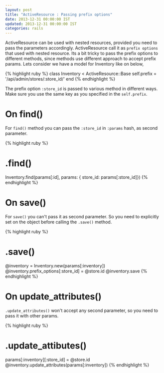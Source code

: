 ```yaml
---
layout: post
title: "ActiveResource : Passing prefix options"
date: 2013-12-31 00:00:00 IST
updated: 2013-12-31 00:00:00 IST
categories: rails
---
```


ActiveResource can be used with nested resources, provided you need to pass the parameters accordingly. ActiveResource call it as `prefix options` that used with nested resource. Its a bit tricky to pass the prefix options to different methods, since methods use different approach to accept prefix params. Lets consider we have a model for Inventory like on below,

{% highlight ruby %}
class Inventory < ActiveResource::Base
  self.prefix = '/api/admin/stores/:store_id/'
end
{% endhighlight %}

The prefix option `:store_id` is passed to various method in different ways. Make sure you use the same key as you specified in the `self.prefix`.  

# On find()
For `find()` method you can pass the `:store_id` in `:params` hash, as second parameter. 

{% highlight ruby %}
# .find()
Inventory.find(params[:id], params: { store_id: params[:store_id]})
{% endhighlight %}

# On save()
For `save()` you can't pass it as second parameter. So you need to explicitly set on the object before calling the `.save()` method.

{% highlight ruby %}
# .save()
@inventory = Inventory.new(params[:inventory])
@inventory.prefix_options[:store_id] = @store.id
@inventory.save
{% endhighlight %}

# On update_attributes()
`.update_attributes()` won't accept any second parameter, so you need to pass it with other params.

{% highlight ruby %}
# .update_attibutes()
params[:inventory][:store_id] = @store.id
@inventory.update_attributes(params[:inventory])
{% endhighlight %}
